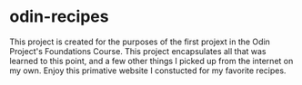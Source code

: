 # odin-recipes

This project is created for the purposes of the first projext in the Odin Project's Foundations Course. This project encapsulates all that was learned to this point, and a few other things I picked up from the internet on my own. Enjoy this primative website I constucted for my favorite recipes.